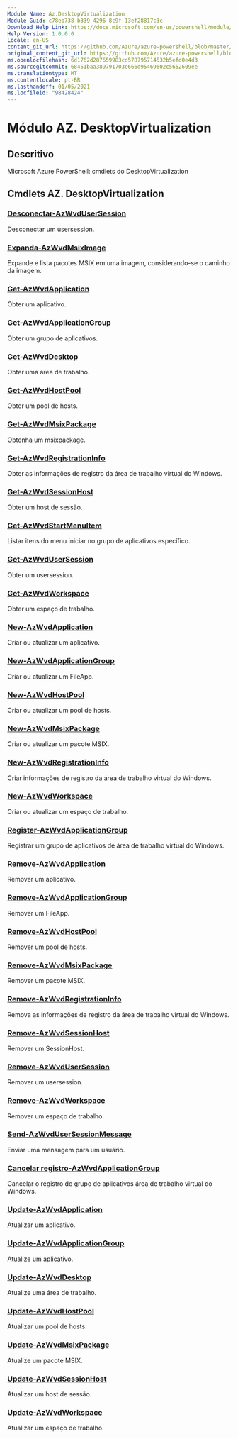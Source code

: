 ```yaml
---
Module Name: Az.DesktopVirtualization
Module Guid: c78eb738-b339-4296-8c9f-13ef28817c3c
Download Help Link: https://docs.microsoft.com/en-us/powershell/module/az.desktopvirtualization
Help Version: 1.0.0.0
Locale: en-US
content_git_url: https://github.com/Azure/azure-powershell/blob/master/src/DesktopVirtualization/help/Az.DesktopVirtualization.md
original_content_git_url: https://github.com/Azure/azure-powershell/blob/master/src/DesktopVirtualization/help/Az.DesktopVirtualization.md
ms.openlocfilehash: 6d1762d287659983cd578795714532b5efd0e4d3
ms.sourcegitcommit: 68451baa389791703e666d95469602c5652609ee
ms.translationtype: MT
ms.contentlocale: pt-BR
ms.lasthandoff: 01/05/2021
ms.locfileid: "98428424"
---
```

# Módulo AZ. DesktopVirtualization
## Descritivo
Microsoft Azure PowerShell: cmdlets do DesktopVirtualization

## Cmdlets AZ. DesktopVirtualization
### [Desconectar-AzWvdUserSession](Disconnect-AzWvdUserSession.md)
Desconectar um usersession.

### [Expanda-AzWvdMsixImage](Expand-AzWvdMsixImage.md)
Expande e lista pacotes MSIX em uma imagem, considerando-se o caminho da imagem.

### [Get-AzWvdApplication](Get-AzWvdApplication.md)
Obter um aplicativo.

### [Get-AzWvdApplicationGroup](Get-AzWvdApplicationGroup.md)
Obter um grupo de aplicativos.

### [Get-AzWvdDesktop](Get-AzWvdDesktop.md)
Obter uma área de trabalho.

### [Get-AzWvdHostPool](Get-AzWvdHostPool.md)
Obter um pool de hosts.

### [Get-AzWvdMsixPackage](Get-AzWvdMsixPackage.md)
Obtenha um msixpackage.

### [Get-AzWvdRegistrationInfo](Get-AzWvdRegistrationInfo.md)
Obter as informações de registro da área de trabalho virtual do Windows.

### [Get-AzWvdSessionHost](Get-AzWvdSessionHost.md)
Obter um host de sessão.

### [Get-AzWvdStartMenuItem](Get-AzWvdStartMenuItem.md)
Listar itens do menu iniciar no grupo de aplicativos específico.

### [Get-AzWvdUserSession](Get-AzWvdUserSession.md)
Obter um usersession.

### [Get-AzWvdWorkspace](Get-AzWvdWorkspace.md)
Obter um espaço de trabalho.

### [New-AzWvdApplication](New-AzWvdApplication.md)
Criar ou atualizar um aplicativo.

### [New-AzWvdApplicationGroup](New-AzWvdApplicationGroup.md)
Criar ou atualizar um FileApp.

### [New-AzWvdHostPool](New-AzWvdHostPool.md)
Criar ou atualizar um pool de hosts.

### [New-AzWvdMsixPackage](New-AzWvdMsixPackage.md)
Criar ou atualizar um pacote MSIX.

### [New-AzWvdRegistrationInfo](New-AzWvdRegistrationInfo.md)
Criar informações de registro da área de trabalho virtual do Windows.

### [New-AzWvdWorkspace](New-AzWvdWorkspace.md)
Criar ou atualizar um espaço de trabalho.

### [Register-AzWvdApplicationGroup](Register-AzWvdApplicationGroup.md)
Registrar um grupo de aplicativos de área de trabalho virtual do Windows.

### [Remove-AzWvdApplication](Remove-AzWvdApplication.md)
Remover um aplicativo.

### [Remove-AzWvdApplicationGroup](Remove-AzWvdApplicationGroup.md)
Remover um FileApp.

### [Remove-AzWvdHostPool](Remove-AzWvdHostPool.md)
Remover um pool de hosts.

### [Remove-AzWvdMsixPackage](Remove-AzWvdMsixPackage.md)
Remover um pacote MSIX.

### [Remove-AzWvdRegistrationInfo](Remove-AzWvdRegistrationInfo.md)
Remova as informações de registro da área de trabalho virtual do Windows.

### [Remove-AzWvdSessionHost](Remove-AzWvdSessionHost.md)
Remover um SessionHost.

### [Remove-AzWvdUserSession](Remove-AzWvdUserSession.md)
Remover um usersession.

### [Remove-AzWvdWorkspace](Remove-AzWvdWorkspace.md)
Remover um espaço de trabalho.

### [Send-AzWvdUserSessionMessage](Send-AzWvdUserSessionMessage.md)
Enviar uma mensagem para um usuário.

### [Cancelar registro-AzWvdApplicationGroup](Unregister-AzWvdApplicationGroup.md)
Cancelar o registro do grupo de aplicativos área de trabalho virtual do Windows.

### [Update-AzWvdApplication](Update-AzWvdApplication.md)
Atualizar um aplicativo.

### [Update-AzWvdApplicationGroup](Update-AzWvdApplicationGroup.md)
Atualize um aplicativo.

### [Update-AzWvdDesktop](Update-AzWvdDesktop.md)
Atualize uma área de trabalho.

### [Update-AzWvdHostPool](Update-AzWvdHostPool.md)
Atualizar um pool de hosts.

### [Update-AzWvdMsixPackage](Update-AzWvdMsixPackage.md)
Atualize um pacote MSIX.

### [Update-AzWvdSessionHost](Update-AzWvdSessionHost.md)
Atualizar um host de sessão.

### [Update-AzWvdWorkspace](Update-AzWvdWorkspace.md)
Atualizar um espaço de trabalho.

